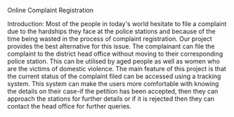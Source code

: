 
  Online Complaint Registration

Introduction:
Most of the people in today's world hesitate to file a complaint  due to the hardships they face at the police stations and because of the time being wasted in the process of complaint registration.
Our project provides the best alternative for this issue. The complainant  can file the complaint to the district head office without  moving to their corresponding police station. This can be utilised by aged people as well as women who are the victims of domestic violence. 
The main feature of this project is that the current status of the complaint filed can be accessed using a tracking system. This system can make the users more comfortable with knowing the details on their case-if the petition has been accepted,  then they can approach the stations for further details or if it is rejected then they can contact the head office for further queries.
